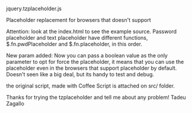 jquery.tzplaceholder.js

Placeholder replacement for browsers that doesn't support

Attention: look at the index.html to see the example source. Password placeholder and text placeholder have different functions, $.fn.pwdPlaceholder and $.fn.placeholder, in this order.

New param added: Now you can pass a boolean value as the only parameter to opt for force the placeholder, it means that you can use the placeholder even in the browsers that support placeholder by default. Doesn't seen like a big deal, but its handy to test and debug.

the original script, made with Coffee Script is attached on src/ folder.

Thanks for trying the tzplaceholder and tell me about any problem!
Tadeu Zagallo